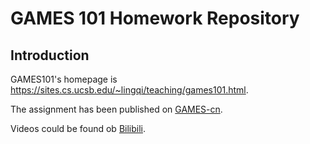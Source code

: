 # GAMES 101 Homework Repository

## Introduction

GAMES101's homepage is <https://sites.cs.ucsb.edu/~lingqi/teaching/games101.html>.

The assignment has been published on [GAMES-cn](http://games-cn.org/forums/topic/allhw/).

Videos could be found ob [Bilibili](https://www.bilibili.com/video/av9079/li：8049).
